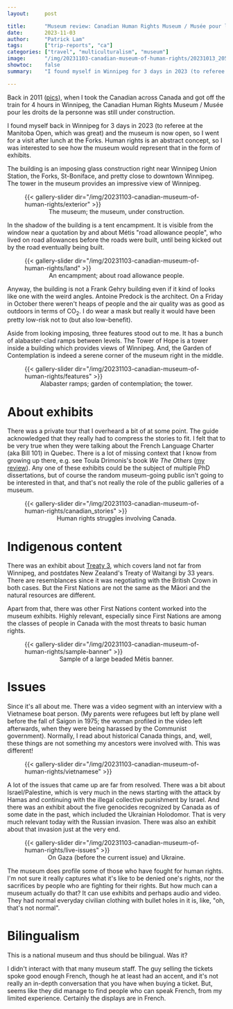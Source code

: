 ```yaml
---
layout:     post

title:      "Museum review: Canadian Human Rights Museum / Musée pour les droits de la personne, Winnipeg"
date:       2023-11-03
author:     "Patrick Lam"
tags:       ["trip-reports", "ca"]
categories: ["travel", "multiculturalism", "museum"]
image:      "/img/20231103-canadian-museum-of-human-rights/20231013_205112330_st_boniface_view.webp"
showtoc:    false
summary:    "I found myself in Winnipeg for 3 days in 2023 (to referee at the Manitoba Open, which was great) and the museum is now open, so I went for a visit after lunch at the Forks. Human rights is an abstract concept, so I was interested to see how the museum would represent that in the form of exhibits."

---
```


<style>
.post-heading h1  { color: cyan; text-shadow: 2px 2px 2px grey; }
.meta { color: cyan; }
</style>

Back in 2011 ([pics](https://gallery.patricklam.ca/index.php?/category/1196)), when I took the Canadian across Canada and got off the train for 4 hours in
Winnipeg, the Canadian Human Rights Museum / Musée pour les droits de
la personne was still under construction.

I found myself back in Winnipeg for 3 days in 2023 (to referee at the
Manitoba Open, which was great) and the museum is now open, so I went
for a visit after lunch at the Forks.  Human rights is an abstract
concept, so I was interested to see how the museum would represent
that in the form of exhibits.

The building is an imposing glass construction right near Winnipeg
Union Station, the Forks, St-Boniface, and pretty close to downtown
Winnipeg. The tower in the museum provides an impressive view of
Winnipeg.

<figure>
{{< gallery-slider dir="/img/20231103-canadian-museum-of-human-rights/exterior" >}}
<figcaption style="text-align:center">The museum; the museum, under construction.</figcaption>
</figure>

In the shadow of the building is a tent encampment. It is visible from
the window near a quotation by and about Métis "road allowance
people", who lived on road allowances before the roads were built,
until being kicked out by the road eventually being built.

<figure>
{{< gallery-slider dir="/img/20231103-canadian-museum-of-human-rights/land" >}}
<figcaption style="text-align:center">An encampment; about road allowance people.</figcaption>
</figure>

Anyway, the building is not a Frank Gehry building even if it kind of looks like one with
the weird angles. Antoine Predock is the architect. On a Friday in October
there weren't heaps of people and the air quality was as good as outdoors
in terms of CO<sub>2</sub>. I do wear a mask but really it would have been
pretty low-risk not to (but also low-benefit).

Aside from looking imposing, three features stood out to me. It has a
bunch of alabaster-clad ramps between levels. The Tower of Hope is a
tower inside a building which provides views of Winnipeg. And, the
Garden of Contemplation is indeed a serene corner of the museum right
in the middle.

<figure>
{{< gallery-slider dir="/img/20231103-canadian-museum-of-human-rights/features" >}}
<figcaption style="text-align:center">Alabaster ramps; garden of contemplation; the tower.</figcaption>
</figure>

# About exhibits

There was a private tour that I overheard a bit of at some point.  The
guide acknowledged that they really had to compress the stories to
fit. I felt that to be very true when they were talking about the
French Language Charter (aka Bill 101) in Quebec. There is a lot of
missing context that I know from growing up there, e.g. see Toula Drimonis's book
_We The Others_ ([my review](/post/20230531-we-the-others)). Any one of
these exhibits could be the subject of multiple PhD dissertations, but
of course the random museum-going public isn't going to be interested
in that, and that's not really the role of the public galleries of a museum.

<figure>
{{< gallery-slider dir="/img/20231103-canadian-museum-of-human-rights/canadian_stories" >}}
<figcaption style="text-align:center">Human rights struggles involving Canada.</figcaption>
</figure>

# Indigenous content

There was an exhibit about [Treaty 3](https://en.wikipedia.org/wiki/Treaty_3), which covers land not far from
Winnipeg, and postdates New Zealand's Treaty of Waitangi by 33
years. There are resemblances since it was negotiating with the
British Crown in both cases. But the First Nations are not the same as
the Māori and the natural resources are different.

Apart from that, there was other First Nations content worked into the museum
exhibits. Highly relevant, especially since First Nations are among the classes of people
in Canada with the most threats to basic human rights.

<figure>
{{< gallery-slider dir="/img/20231103-canadian-museum-of-human-rights/sample-banner" >}}
<figcaption style="text-align:center">Sample of a large beaded Métis banner.</figcaption>
</figure>


# Issues

Since it's all about me. There was a video segment with an interview
with a Vietnamese boat person. (My parents were refugees but left by
plane well before the fall of Saigon in 1975; the woman profiled in
the video left afterwards, when they were being harassed by the
Communist government). Normally, I read about historical Canada
things, and, well, these things are not something my ancestors were
involved with. This was different!

<figure>
{{< gallery-slider dir="/img/20231103-canadian-museum-of-human-rights/vietnamese" >}}
</figure>

A lot of the issues that came up are far from resolved. There was a
bit about Israel/Palestine, which is very much in the news starting
with the attack by Hamas and continuing with the illegal collective
punishment by Israel. And there was an exhibit about the five
genocides recognized by Canada as of some date in the past, which
included the Ukrainian Holodomor. That is very much relevant today
with the Russian invasion. There was also an exhibit about that
invasion just at the very end.

<figure>
{{< gallery-slider dir="/img/20231103-canadian-museum-of-human-rights/live-issues" >}}
<figcaption style="text-align:center">On Gaza (before the current issue) and Ukraine.</figcaption>
</figure>

The museum does profile some of those who have fought for human
rights. I'm not sure it really captures what it's like to be denied
one's rights, nor the sacrifices by people who are fighting for their
rights. But how much can a museum actually do that?  It can use
exhibits and perhaps audio and video. They had normal
everyday civilian clothing with bullet holes in it is, like, "oh,
that's not normal".

# Bilingualism

This is a national museum and thus should be bilingual. Was it?

I didn't interact with that many museum staff. The guy selling the
tickets spoke good enough French, though he at least had an accent,
and it's not really an in-depth conversation that you have when buying
a ticket. But, seems like they did manage to find people who can speak
French, from my limited experience. Certainly the displays are in
French.

